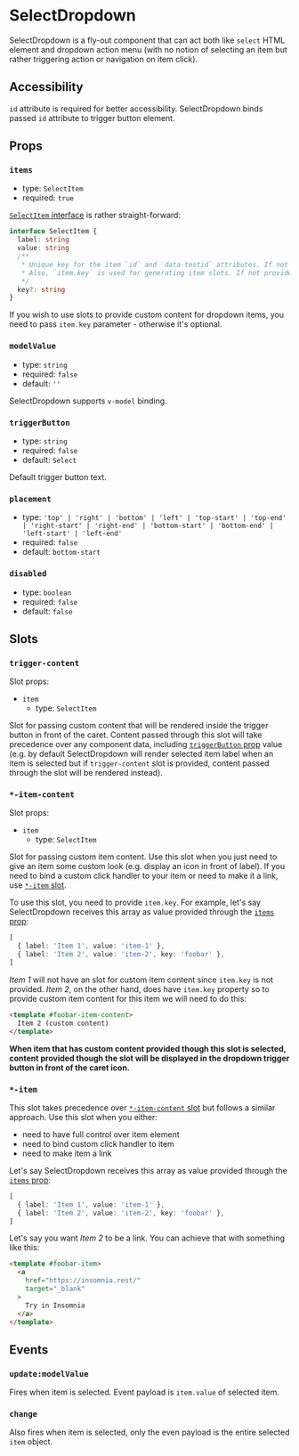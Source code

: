 # SelectDropdown

SelectDropdown is a fly-out component that can act both like `select` HTML element and dropdown action menu (with no notion of selecting an item but rather triggering action or navigation on item click).

## Accessibility

`id` attribute is required for better accessibility. SelectDropdown binds passed `id` attribute to trigger button element.

## Props

### `items`

* type: `SelectItem`
* required: `true`

[`SelectItem` interface](../../../src/types/dropdown.ts) is rather straight-forward:

```ts
interface SelectItem {
  label: string
  value: string
  /**
   * Unique key for the item `id` and `data-testid` attributes. If not provided, the item will use a generic selector.
   * Also, `item.key` is used for generating item slots. If not provided, the item will not have a slot.
   */
  key?: string
}
```

If you wish to use slots to provide custom content for dropdown items, you need to pass `item.key` parameter - otherwise it's optional.

### `modelValue`

* type: `string`
* required: `false`
* default: `''`

SelectDropdown supports `v-model` binding.

### `triggerButton`

* type: `string`
* required: `false`
* default: `Select`

Default trigger button text.

### `placement`

* type: `'top' | 'right' | 'bottom' | 'left' | 'top-start' | 'top-end' | 'right-start' | 'right-end' | 'bottom-start' | 'bottom-end' | 'left-start' | 'left-end'`
* required: `false`
* default: `bottom-start`

### `disabled`

* type: `boolean`
* required: `false`
* default: `false`

## Slots

### `trigger-content`

Slot props:

* `item`
  * type: `SelectItem`

Slot for passing custom content that will be rendered inside the trigger button in front of the caret. Content passed through this slot will take precedence over any component data, including [`triggerButton` prop](#triggerbutton) value (e.g. by default SelectDropdown will render selected item label when an item is selected but if `trigger-content` slot is provided, content passed through the slot will be rendered instead).

### `*-item-content`

Slot props:

* `item`
  * type: `SelectItem`

Slot for passing custom item content. Use this slot when you just need to give an item some custom look (e.g. display an icon in front of label). If you need to bind a custom click handler to your item or need to make it a link, use [`*-item` slot](#-item).

To use this slot, you need to provide `item.key`. For example, let's say SelectDropdown receives this array as value provided through the [`items` prop](#items):

```ts
[
  { label: 'Item 1', value: 'item-1' },
  { label: 'Item 2', value: 'item-2', key: 'foobar' },
]
```

_Item 1_ will not have an slot for custom item content since `item.key` is not provided. _Item 2_, on the other hand, does have `item.key` property so to provide custom item content for this item we will need to do this:

```html
<template #foobar-item-content>
  Item 2 (custom content)
</template>
```

**When item that has custom content provided though this slot is selected, content provided though the slot will be displayed in the dropdown trigger button in front of the caret icon.**

### `*-item`

This slot takes precedence over [`*-item-content` slot](#-item-content) but follows a similar approach. Use this slot when you either:

* need to have full control over item element
* need to bind custom click handler to item
* need to make item a link

Let's say SelectDropdown receives this array as value provided through the [`items` prop](#items):

```ts
[
  { label: 'Item 1', value: 'item-1' },
  { label: 'Item 2', value: 'item-2', key: 'foobar' },
]
```

Let's say you want _Item 2_ to be a link. You can achieve that with something like this:

```html
<template #foobar-item>
  <a
    href="https://insomnia.rest/"
    target="_blank"
  >
    Try in Insomnia
  </a>
</template>
```

## Events

### `update:modelValue`

Fires when item is selected. Event payload is `item.value` of selected item.

### `change`

Also fires when item is selected, only the even payload is the entire selected `item` object.
